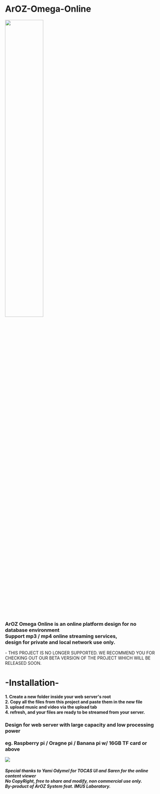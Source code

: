 # ArOZ-Omega-Online<br>
<img src="https://raw.githubusercontent.com/tobychui/ArOZ-Omega-Online/master/image/Banner.png" style="width: 50%"><br>
<h3>
ArOZ Omega Online is an online platform design for no database environment<br>
Support mp3 / mp4 online streaming services,<br>
design for private and local network use only.<br>
</h3>

<p>
- THIS PROJECT IS NO LONGER SUPPORTED. WE RECOMMEND YOU FOR CHECKING OUT OUR BETA VERSION OF THE PROJECT WHICH WILL BE RELEASED SOON.
  </p>
<h1> -Installation- </h1>
<h4>
1. Create a new folder inside your web server's root <br>
2. Copy all the files from this project and paste them in the new file<br>
3. upload music and video via the upload tab<br>
4. refresh, and your files are ready to be streamed from your server.<br>
</h4>
<h3>
Design for web server with large capacity and low processing power<br><br>
eg. Raspberry pi / Oragne pi / Banana pi w/ 16GB TF card or above<br>
</h3>
<img src="https://raw.githubusercontent.com/tobychui/ArOZ-Omega-Online/master/image/ArOZ%20Online%20Preview.png">
<h5>
Special thanks to Yami Odymel for TOCAS UI and Saren for the online content viewer<br>
No CopyRight, free to share and modify, non commercial use only.<br>
By-product of ArOZ System feat. IMUS Laboratory.<br>
</h5>
